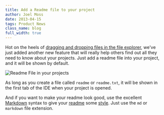 ```yaml
---
title: Add a Readme file to your project
author: Joel Moss
date: 2013-04-15
tags: Product News
class_name: blog
full_width: true
---
```


Hot on the heels of [dragging and dropping files in the file explorer](/blog/2013/04/drag-and-drop-in-the-file-explorer), we've just added another new feature that will really help others find out all they need to know about your projects. Just add a readme file into your project, and it will be shown by default.

![Readme File in your projects](/img/blog/readme.png)

As long as you create a file called `readme` or `readme.txt`, it will be shown in the first tab of the IDE when your project is opened.

And if you want to make your readme look good, use the excellent [Markdown](http://daringfireball.net/projects/markdown/) syntax to give your [readme](https://codio.com/joelmoss/Log/tree/Log/README.md) some [style](https://codio.com/joelmoss/Log). Just use the `md` or `markdown` file extension.